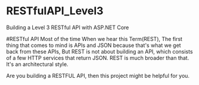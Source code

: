 # RESTfulAPI_Level3
Building a Level 3 RESTful API with ASP.NET Core

#RESTful API
Most of the time When we hear this Term(REST), The first thing that comes to mind is APIs and JSON because that's what we get back from these APIs, But REST is not about building an API, which consists of a few HTTP services that return JSON. REST is much broader than that. It's an architectural style.

Are you building a RESTFUL API, then this project might be helpful for you.
